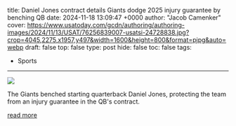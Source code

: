 title: Daniel Jones contract details Giants dodge 2025 injury guarantee by benching QB
date: 2024-11-18 13:09:47 +0000
author: "Jacob Camenker"
cover: https://www.usatoday.com/gcdn/authoring/authoring-images/2024/11/13/USAT/76256839007-usatsi-24728838.jpg?crop=4045,2275,x1957,y497&width=1600&height=800&format=pjpg&auto=webp
draft: false
top: false
type: post
hide: false
toc: false
tags:
  - Sports
---

![](https://www.usatoday.com/gcdn/authoring/authoring-images/2024/11/13/USAT/76256839007-usatsi-24728838.jpg?crop=4045,2275,x1957,y497&width=1600&height=800&format=pjpg&auto=webp)

The Giants benched starting quarterback Daniel Jones, protecting the team from an injury guarantee in the QB's contract.

[read more](https://www.usatoday.com/story/sports/nfl/2024/11/18/daniel-jones-contract-details-injury-guarantee-benching/76253977007/)
